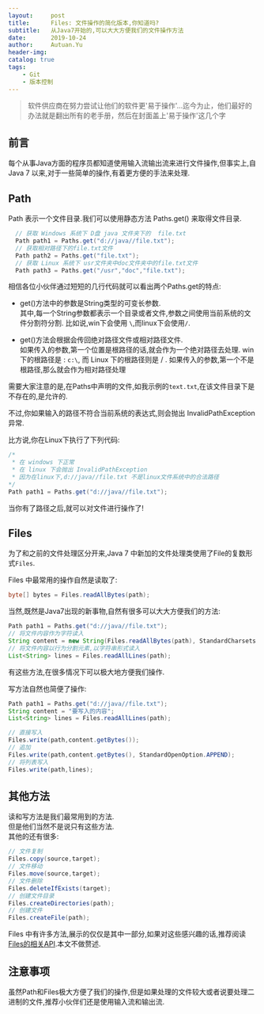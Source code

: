 ```yaml
---
layout:     post
title:      Files: 文件操作的简化版本,你知道吗?
subtitle:   从Java7开始的,可以大大方便我们的文件操作方法
date:       2019-10-24
author:     Autuan.Yu
header-img:
catalog: true
tags:
    - Git
    - 版本控制
---
```


> 软件供应商在努力尝试让他们的软件更'易于操作'…迄今为止，他们最好的办法就是翻出所有的老手册，然后在封面盖上'易于操作'这几个字

## 前言
每个从事Java方面的程序员都知道使用输入流输出流来进行文件操作,但事实上,自Java 7 以来,对于一些简单的操作,有着更方便的手法来处理.

## Path
Path 表示一个文件目录.我们可以使用静态方法 Paths.get() 来取得文件目录.
````Java
  // 获取 Windows 系统下 D盘 java 文件夹下的  file.txt
  Path path1 = Paths.get("d://java//file.txt");
  // 获取相对路径下的file.txt文件
  Path path2 = Paths.get("file.txt");
  // 获取 Linux 系统下 usr文件夹中doc文件夹中的file.txt文件
  Path path3 = Paths.get("/usr","doc","file.txt");
````
相信各位小伙伴通过短短的几行代码就可以看出两个Paths.get的特点:   
* get()方法中的参数是String类型的可变长参数.  
  其中,每一个String参数都表示一个目录或者文件,参数之间使用当前系统的文件分割符分割. 比如说,win下会使用 `\`,而linux下会使用`/`.  

* get()方法会根据会传回绝对路径文件或相对路径文件.  
  如果传入的参数,第一个位置是根路径的话,就会作为一个绝对路径去处理.  win下的根路径是 : `c:\`, 而 Linux 下的根路径则是 / . 如果传入的参数,第一个不是根路径,那么就会作为相对路径处理

需要大家注意的是,在Paths中声明的文件,如我示例的`text.txt`,在该文件目录下是不存在的,是允许的.  

不过,你如果输入的路径不符合当前系统的表达式,则会抛出 InvalidPathException 异常.

比方说,你在Linux下执行了下列代码:  

````Java
/*
 * 在 windows 下正常
 * 在 linux 下会抛出 InvalidPathException
 * 因为在linux下,d://java//file.txt 不是linux文件系统中的合法路径
*/
Path path1 = Paths.get("d://java//file.txt");
````

当你有了路径之后,就可以对文件进行操作了!  

## Files
为了和之前的文件处理区分开来,Java 7 中新加的文件处理类使用了File的复数形式`Files`.  

Files 中最常用的操作自然是读取了:  
````Java
byte[] bytes = Files.readAllBytes(path);
````

当然,既然是Java7出现的新事物,自然有很多可以大大方便我们的方法:   
````Java
Path path1 = Paths.get("d://java//file.txt");
// 将文件内容作为字符读入
String content = new String(Files.readAllBytes(path), StandardCharsets.UTF_8);
// 将文件内容以行为分割元素,以字符串形式读入
List<String> lines = Files.readAllLines(path);
````

有这些方法,在很多情况下可以极大地方便我们操作.  

写方法自然也简便了操作:  
````Java
Path path1 = Paths.get("d://java//file.txt");
String content = "要写入的内容";
List<String> lines = Files.readAllLines(path);

// 直接写入
Files.write(path,content.getBytes());
// 追加
Files.write(path,content.getBytes(), StandardOpenOption.APPEND);
// 将列表写入
Files.write(path,lines);
````

## 其他方法  
读和写方法是我们最常用到的方法.  
但是他们当然不是说只有这些方法.  
其他的还有很多:  
````Java
// 文件复制
Files.copy(source,target);
// 文件移动
Files.move(source,target);
// 文件删除
Files.deleteIfExists(target);
// 创建文件目录
Files.createDirectories(path);
// 创建文件
Files.createFile(path);
````
Files 中有许多方法,展示的仅仅是其中一部分,如果对这些感兴趣的话,推荐阅读[Files的相关API](https://www.w3schools.com/java/java_files.asp).本文不做赘述.

## 注意事项
虽然Path和Files极大方便了我们的操作,但是如果处理的文件较大或者说要处理二进制的文件,推荐小伙伴们还是使用输入流和输出流.  
